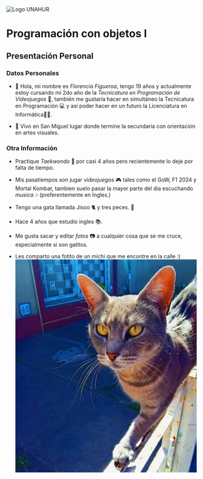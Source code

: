 ![Logo UNAHUR](./UNAHUR.png)

# Programación con objetos I
## Presentación Personal

### Datos Personales
- 🤗 Hola, mi nombre es *Florencia Figueroa*, tengo 19 años y actualmente estoy cursando mi 2do año de la *Tecnicatura en Programación de Videojuegos* 👾, también me gustaría hacer en simultáneo la Tecnicatura en Programación 💻 y así poder hacer en un futuro la Licenciatura en Informática🐱‍💻.
  
- 🏡 Vivo en San Miguel lugar donde termine la secundaria con orientación  en artes visuales.


### Otra Información
-  Practique *Taekwondo* 🥋 por casi 4 años pero recientemente lo deje por falta de tiempo.
-  Mis pasatiempos son jugar *videojuegos* 🎮 tales como el GoW, F1 2024 y Mortal Kombat, tambien suelo pasar la mayor parte del dia escuchando *musica* 🎶 (preferentemente en Ingles.)
-  Tengo una gata llamada Jisoo 🐈 y tres peces. 🐠
-  Hace 4 años que estudio ingles 📚.
-  Me gusta sacar y editar *fotos* 📷 a cualquier cosa que se me cruce, especialmente si son gatitos.


- Les comparto una fotito de un michi que me encontre en la calle :) 
![foto de gato](foto-gato.jpg)
